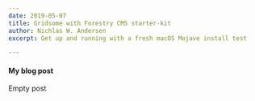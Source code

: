 ```yaml
---
date: 2019-05-07
title: Gridsome with Forestry CMS starter-kit
author: Nichlas W. Andersen
excerpt: Get up and running with a fresh macOS Mojave install test

---
```

#### My blog post

Empty post